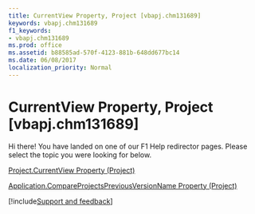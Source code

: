 ```yaml
---
title: CurrentView Property, Project [vbapj.chm131689]
keywords: vbapj.chm131689
f1_keywords:
- vbapj.chm131689
ms.prod: office
ms.assetid: b88585ad-570f-4123-881b-648dd677bc14
ms.date: 06/08/2017
localization_priority: Normal
---
```



# CurrentView Property, Project [vbapj.chm131689]

Hi there! You have landed on one of our F1 Help redirector pages. Please select the topic you were looking for below.

[Project.CurrentView Property (Project)](http://msdn.microsoft.com/library/002fc584-511e-0554-65f0-65dfd6b3dccb%28Office.15%29.aspx)

[Application.CompareProjectsPreviousVersionName Property (Project)](http://msdn.microsoft.com/library/205c43cc-1dbf-d8ef-5dea-90087d7820ed%28Office.15%29.aspx)

[!include[Support and feedback](~/includes/feedback-boilerplate.md)]